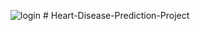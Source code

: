![login](https://user-images.githubusercontent.com/67157274/115151880-77c1fe80-a08c-11eb-9280-1e6ee4301368.PNG)
﻿# Heart-Disease-Prediction-Project
